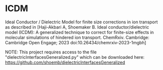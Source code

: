 # ICDM
Ideal Conductor / Dielectric Model for finite size corrections in ion transport as described in [Haji-Akbari A, Shoemaker B. Ideal conductor/dielectric model (ICDM): A generalized technique to correct for finite-size effects in molecular simulations of hindered ion transport. ChemRxiv. Cambridge: Cambridge Open Engage; 2023 doi:10.26434/chemrxiv-2023-1mgbh]

NOTE: This project requires access to the file "dielectricInterfacesGeneralized.py" which can be downloaded here:
https://github.com/shoemb/dielectricInterfacesGeneralized

